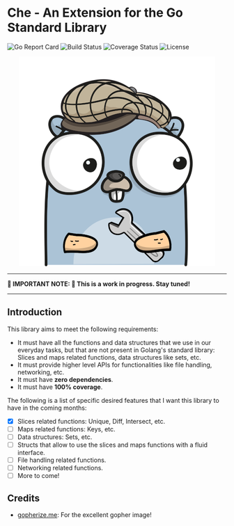 # Che - An Extension for the Go Standard Library

![Go Report Card](https://goreportcard.com/badge/github.com/comfortablynumb/che)
![Build Status](https://github.com/comfortablynumb/che/actions/workflows/build.yml/badge.svg)
![Coverage Status](https://coveralls.io/repos/github/comfortablynumb/che/badge.svg?branch=main)
![License](https://img.shields.io/github/license/comfortablynumb/che)

<p align="center">
  <img alt="Che!" width="450" height="482" src="https://github.com/comfortablynumb/che/raw/main/docs/images/gopher.png" />
</p>

---

**:construction_worker: IMPORTANT NOTE: :construction_worker: This is a work in progress. Stay tuned!**

---

## Introduction

This library aims to meet the following requirements:

* It must have all the functions and data structures that we use in our everyday tasks, but that are not present in Golang's standard library: Slices and maps related functions, data structures like sets, etc.
* It must provide higher level APIs for functionalities like file handling, networking, etc.
* It must have **zero dependencies**.
* It must have **100% coverage**.

The following is a list of specific desired features that I want this library to have in the coming months:

- [x] Slices related functions: Unique, Diff, Intersect, etc.
- [ ] Maps related functions: Keys, etc.
- [ ] Data structures: Sets, etc.
- [ ] Structs that allow to use the slices and maps functions with a fluid interface.
- [ ] File handling related functions.
- [ ] Networking related functions.
- [ ] More to come!

## Credits

* [gopherize.me](https://gopherize.me/): For the excellent gopher image!